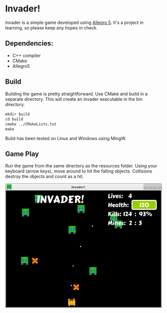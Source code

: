 # Invader!

Invader is a simple game developed using [Allegro 5](https://liballeg.org).
It's a project in learning, so please keep any hopes in check.

## Dependencies:

- C++ compiler
- CMake
- Allegro5

## Build

Building the game is pretty straightforward. Use CMake and build in a separate
directory. This will create an invader executable in the bin directory.

    mkdir build
    cd build
    cmake ../CMakeLists.txt
    make

Build has been tested on Linux and Windows using MingW.

## Game Play

Run the game from the same directory as the resources folder.
Using your keyboard (arrow keys), move around to hit the falling objects.
Collisions destroy the objects and count as a hit.

![Fourth pre-alpha version](alpha-4.png)

